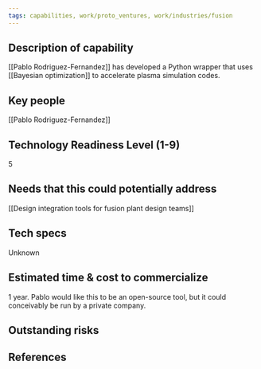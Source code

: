 ```yaml
---
tags: capabilities, work/proto_ventures, work/industries/fusion
---
```


## Description of capability
[[Pablo Rodriguez-Fernandez]] has developed a Python wrapper that uses [[Bayesian optimization]] to accelerate plasma simulation codes.

## Key people
[[Pablo Rodriguez-Fernandez]]

## Technology Readiness Level (1-9)
5

## Needs that this could potentially address
[[Design integration tools for fusion plant design teams]]

## Tech specs
Unknown

## Estimated time & cost to commercialize
1 year. Pablo would like this to be an open-source tool, but it could conceivably be run by a private company.

## Outstanding risks


## References